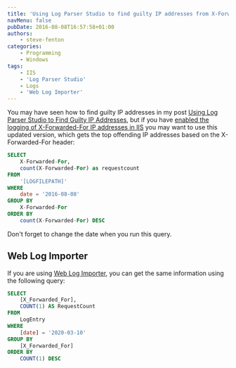 ```yaml
---
title: 'Using Log Parser Studio to find guilty IP addresses from X-Forwarded-For'
navMenu: false
pubDate: 2016-08-08T16:57:58+01:00
authors:
    - steve-fenton
categories:
    - Programming
    - Windows
tags:
    - IIS
    - 'Log Parser Studio'
    - Logs
    - 'Web Log Importer'
---
```


You may have seen how to find guilty IP addresses in my post [Using Log Parser Studio to Find Guilty IP Addresses](/blog/2016/03/using-log-parser-studio-to-find-guilty-ip-addresses/), but if you have [enabled the logging of X-Forwarded-For IP addresses in IIS](/blog/2016/08/add-x-forwarded-for-ip-address-to-iis-logs/) you may want to use this updated version, which gets the top offending IP addresses based on the X-Forwarded-For header:

```sql
SELECT
    X-Forwarded-For,
    count(X-Forwarded-For) as requestcount
FROM
    '[LOGFILEPATH]'
WHERE
    date = '2016-08-08' 
GROUP BY
    X-Forwarded-For
ORDER BY
    count(X-Forwarded-For) DESC
```

Don't forget to change the date when you run this query.

## Web Log Importer

If you are using [Web Log Importer](/tag/web-log-importer/1/), you can get the same information using the following query:

```sql
SELECT
    [X_Forwarded_For],
    COUNT(1) AS RequestCount
FROM
    LogEntry
WHERE
    [date] = '2020-03-10' 
GROUP BY
    [X_Forwarded_For]
ORDER BY
    COUNT(1) DESC
```